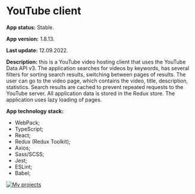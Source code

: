 # YouTube client

**App status:** Stable.

**App version:** 1.8.13.

**Last update:** 12.09.2022.

**Description:** this is a YouTube video hosting client that uses the YouTube Data API v3. The application searches for videos by keywords, has several filters for sorting search results, switching between pages of results. The user can go to the video page, which contains the video, title, description, statistics. Search results are cached to prevent repeated requests to the YouTube server. All application data is stored in the Redux store. The application uses lazy loading of pages.

**App technology stack:**

- WebPack;
- TypeScript;
- React;
- Redux (Redux Toolkit);
- Axios;
- Sass/SCSS;
- Jest;
- ESLint;
- Babel;

[![My projects](https://img.shields.io/badge/DEPLOY-black?style=flat&logo=github&logoColor=black&labelColor=F3F3F3)](https://hauzinski.github.io/My-projects/YouTube-client-react/)
